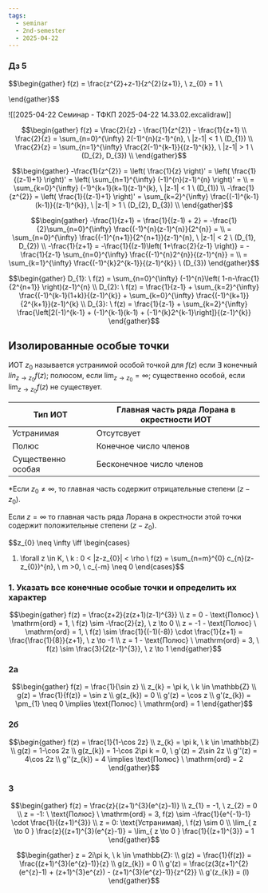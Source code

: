 ```yaml
---
tags:
  - seminar
  - 2nd-semester
  - 2025-04-22
---
```


### Дз 5

$$\begin{gather}
f(z) = \frac{z^{2}+z-1}{z^{2}(z+1)}, \ z_{0} = 1 \\

\end{gather}$$

![[2025-04-22 Семинар - ТФКП 2025-04-22 14.33.02.excalidraw]]

$$\begin{gather}
f(z) = \frac{2}{z} - \frac{1}{z^{2}} - \frac{1}{z+1} \\
\frac{2}{z} = \sum_{n=0}^{\infty} 2(-1)^{n}(z-1)^{n}, \ |z-1| < 1 \ (D_{1}) \\ \frac{2}{z} = \sum_{n=1}^{\infty} \frac{2(-1)^{k-1}}{(z-1)^{k}}, \ |z-1| > 1 \ (D_{2}, D_{3}) \\
\end{gather}$$

$$\begin{gather}
-\frac{1}{z^{2}} = \left( \frac{1}{z} \right)' = \left( \frac{1}{(z-1)+1} \right)' = \left( \sum_{n=1}^{\infty} (-1)^{n}(z-1)^{n}  \right)' = \\
= \sum_{k=0}^{\infty} (-1)^{k+1}(k+1)(z-1)^{k}, \ |z-1| < 1 \ (D_{1}) \\
-\frac{1}{z^{2}} = \left( \frac{1}{(z-1)+1} \right)' = \sum_{k=2}^{\infty} \frac{(-1)^{k-1}(k-1)}{(z-1)^{k}}, \ |z-1| > 1 \ (D_{2}, D_{3}) \\
\end{gather}$$

$$\begin{gather}
-\frac{1}{z+1} = \frac{1}{(z-1) + 2} = -\frac{1}{2}\sum_{n=0}^{\infty} \frac{(-1)^{n}(z-1)^{n}}{2^{n}} = \\
= \sum_{n=0}^{\infty} \frac{(-1)^{n+1}}{2^{n+1}}(z-1)^{n}, \ |z-1| < 2 \ (D_{1}, D_{2}) \\
-\frac{1}{z+1} = -\frac{1}{(z-1)\left( 1+\frac{2}{z-1} \right)} = -\frac{1}{z-1} \sum_{n=0}^{\infty} \frac{(-1)^{n}2^{n}}{(z-1)^{n}} = \\
= \sum_{k=1}^{\infty} \frac{(-1)^{k}2^{k-1}}{(z-1)^{k}} \ (D_{3})
\end{gather}$$

$$\begin{gather}
D_{1}: \ f(z) = \sum_{n=0}^{\infty} (-1)^{n}\left( 1-n-\frac{1}{2^{n+1}} \right)(z-1)^{n} \\
D_{2}: \ f(z) = \frac{1}{z-1} + \sum_{k=2}^{\infty} \frac{(-1)^{k-1}(1+k)}{(z-1)^{k}} + \sum_{k=0}^{\infty} \frac{(-1)^{k+1}}{2^{k+1}}(z-1)^{k} \\
D_{3}: \ f(z) = \frac{1}{z-1} + \sum_{k=2}^{\infty} \frac{\left[2(-1)^{k-1} + (-1)^{k-1}(k-1) + (-1)^{k}2^{k-1}\right]}{(z-1)^{k}}
\end{gather}$$

## Изолированные особые точки

ИОТ $z_{0}$ называется устранимой особой точкой для $f(z)$ если $\exists$ конечный $lin_{z \to z_{0}}f(z)$; полюсом, если $\lim_{ z \to z_{0} } = \infty$; существенно особой, если $\lim_{ z \to z_{0} }f(z)$ не существует.


| Тип ИОТ            | Главная часть ряда Лорана в окрестности ИОТ |
| ------------------ | ------------------------------------------- |
| Устранимая         | Отсутсвует                                  |
| Полюс              | Конечное число членов                       |
| Существенно особая | Бесконечное число членов                    |
\*Если $z_{0} \neq \infty$, то главная часть содержит отрицательные степени $(z-z_{0})$.

Если $z = \infty$ то главная часть ряда Лорана в окрестности этой точки содержит положительные степени $(z-z_{0})$.

$$z_{0} \neq \infty \iff \begin{cases}
1. \forall z \in K, \ k : 0 < |z-z_{0}| < \rho \\
f(z) = \sum_{n=m}^{0}  c_{n}(z-z_{0})^{n}, \ m >0, \ c_{-m} \neq 0
\end{cases}$$

### 1. Указать все конечные особые точки и определить их характер

$$\begin{gather}
f(z) = \frac{z+2}{z(z+1)(z-1)^{3}} \\
z = 0 - \text{Полюс} \ \mathrm{ord} = 1, \ f(z) \sim -\frac{2}{z}, \ z \to 0 \\
z = -1 - \text{Полюс} \ \mathrm{ord} = 1, \ f(z) \sim \frac{1}{(-1)(-8)} \cdot \frac{1}{z+1} = \frac{\frac{1}{8}}{z+1}, \ z \to -1 \\
z = 1 - \text{Полюс} \ \mathrm{ord} = 3, \ f(z) \sim \frac{3}{2(z-1)^{3}}, \ z \to 1
\end{gather}$$

### 2а

$$\begin{gather}
f(z) = \frac{1}{\sin z} \\
z_{k} = \pi k, \ k \in \mathbb{Z} \\
g(z) = \frac{1}{f(z)} = \sin z \\
g(z_{k}) = 0 \\
g'(z) = \cos z \\
g'(z_{k}) = \pm_{1} \neq 0 \implies \text{Полюс} \ \mathrm{ord} = 1
\end{gather}$$

### 2б

$$\begin{gather}
f(z) = \frac{1}{1-\cos 2z} \\
z_{k} = \pi k, \ k \in \mathbb{Z} \\
g(z) = 1-\cos 2z \\
g(z_{k}) = 1-\cos 2\pi k = 0, \ 
g'(z) = 2\sin 2z \\
g''(z) = 4\cos 2z \\
g''(z_{k}) = 4 \implies \text{Полюс} \ \mathrm{ord} = 2
\end{gather}$$

### 3

$$\begin{gather}
f(z) = \frac{z}{(z+1)^{3}(e^{z}-1)} \\
z_{1} = -1, \ z_{2} = 0 \\
z = -1: \ \text{Полюс} \ \mathrm{ord} = 3, f(z) \sim -\frac{1}{e^{-1}-1} \cdot \frac{1}{(z+1)^{3}} \\
z = 0: \text{Устранимая}, \ f(z) \sim 0 \\
\lim_{ z \to 0 }  \frac{z}{(z+1)^{3}(e^{z}-1)} = \lim_{ z \to 0 } \frac{1}{(z+1)^{3}} = 1
\end{gather}$$

$$\begin{gather}
z = 2i\pi k, \ k \in \mathbb{Z}: \\
g(z) = \frac{1}{f(z)} = \frac{(z+1)^{3}(e^{z}-1)}{z} \\
g(z_{k}) = 0 \\
g'(z) = \frac{z(3(z+1)^{2}(e^{z}-1) + (z+1)^{3}e^{z}) - (z+1)^{3}(e^{z}-1)}{z^{2}} \\
g'(z_{k}) = (l)
\end{gather}$$